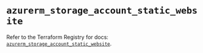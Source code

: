 # `azurerm_storage_account_static_website`

Refer to the Terraform Registry for docs: [`azurerm_storage_account_static_website`](https://registry.terraform.io/providers/hashicorp/azurerm/4.10.0/docs/resources/storage_account_static_website).
